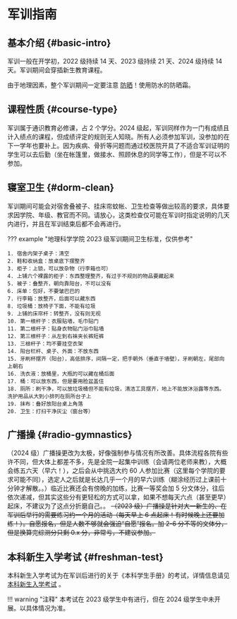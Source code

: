 # 军训指南

## 基本介绍 {#basic-intro}

军训一般在开学初，2022 级持续 14 天、2023 级持续 21 天、2024 级持续 14 天。军训期间会穿插新生教育课程。

由于地理因素，整个军训期间一定要注意 [防晒](../live/health.md/#_3)！使用防水的防晒霜。

## 课程性质 {#course-type}

军训属于通识教育必修课，占 2 个学分。2024 级起，军训同样作为一门有成绩且计入绩点的课程，但成绩评定的规则无人知晓。所有人必须参加军训，没参加的在下一学年也要补上。因为疾病、骨折等问题而通过校医院开具了不适合军训证明的学生可以去后勤（坐在帐篷里，做接水、照顾休息的同学等工作），但是不可以不参加。

## 寝室卫生 {#dorm-clean}

军训期间可能会对宿舍叠被子、挂床帘蚊帐、卫生检查等做出较高的要求，具体要求因学院、年级、教官而不同。请放心，这类检查仅可能在军训时指定说明的几天内进行，并且在军训结束后都不会再进行。

??? example "地理科学学院 2023 级军训期间卫生标准，仅供参考"

    1. 宿舍内架子桌子：清空
    2. 鞋和收纳盒：放桌底下摆整齐
    3. 柜子：上锁，可以放杂物（行李箱也可）
    4. 上铺六个裸露的柜子：东西整理整齐，有过于不规则的物品要藏起来
    5. 被子：叠整齐，朝向靠阳台，不可以没有
    6. 床单：包好，不要皱巴巴的
    7. 行李箱：放整齐，后面可以藏东西
    8. 垃圾桶：放椅子下面，不能有垃圾
    9. 上铺的床帘杆：转整齐，没有则无视
    10. 第一根杆子：衣服贴墙，毛巾贴门
    11. 第二根杆子：贴身衣物贴门浴巾贴墙
    12. 第三根杆子：从左到右袜夹长裤短裤
    13. 三根杆子：均不要挂空衣架
    14. 阳台栏杆、桌子、外面：不放东西
    15. 牙刷杯摆齐（阳台），高低排序，间隔一定，把手朝外（垂直于墙壁），牙刷朝左，尾部向上朝右
    16. 洗衣液：放桶里，大瓶的可以藏在桶后面
    17. 桶：可以放东西，但是要用脸盆盖住
    18. 厕所：刷干净，可以放垃圾桶但不能有垃圾，清洁工具摆齐，地上不能放沐浴露等东西。洗护用品从大到小排列在厕所台子上
    19. 抹布：叠好放阳台桌上角落
    20. 卫生：打扫干净灰尘（窗台等）

## 广播操 {#radio-gymnastics}

（2024 级）广播操更改为太极，好像强制参与情况有所改善。具体流程各院有些许不同，但大体上都差不多，先是全院一起集中训练（会请两位老师来教），大概会练五六天（早六！），之后会从中挑选大约 60 人参加比赛（这里每个学院的要求可能不同），选定人之后就是长达几乎一个月的早六训练（糊涂经历过上课前十分钟才解散。。）临近比赛还会有傍晚的加练，比赛一等奖会加 5 分文体分，往后依次递减，但其实这些分有更轻松的方式可以拿，如果不想每天六点（甚至更早）起床，不建议为了这点分折磨自己。。 ~~（2023 级）广播操是针对大一新生的、在军训后举行的需要练习约一个月的活动（每天早上 6 点起床！有时候晚上还要加练！）。自愿报名，但是人数不够就会强迫“自愿”报名。加 2-6 分不等的文体分，但是换算完综测分只剩 0.x 分，非常亏，不建议参加。~~

## 本科新生入学考试 {#freshman-test}

本科新生入学考试为在军训后进行的关于《本科学生手册》的考试，详情信息请见 [本科新生入学考试](../study/exam.md#freshman-test) 。

!!! warning "注释"
    本考试在 2023 级学生中有进行，但在 2024 级学生中未开展。以具体情况为准。

